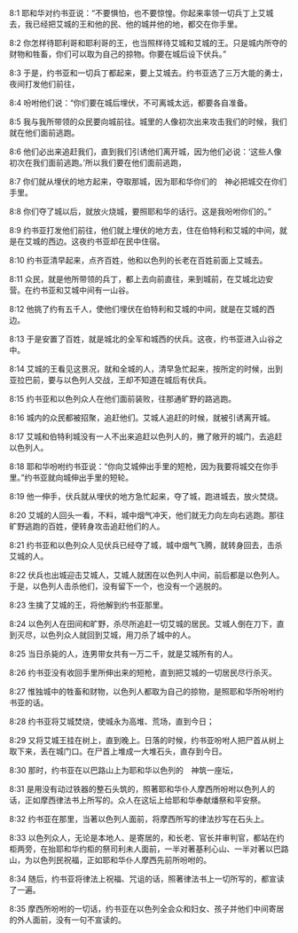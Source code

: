 <a id="1"></a>8:1  耶和华对约书亚说：“不要惧怕，也不要惊惶。你起来率领一切兵丁上艾城去，我已经把艾城的王和他的民、他的城并他的地，都交在你手里。  

<a id="2"></a>8:2  你怎样待耶利哥和耶利哥的王，也当照样待艾城和艾城的王。只是城内所夺的财物和牲畜，你们可以取为自己的掠物。你要在城后设下伏兵。”  

<a id="3"></a>8:3  于是，约书亚和一切兵丁都起来，要上艾城去。约书亚选了三万大能的勇士，夜间打发他们前往，  

<a id="4"></a>8:4  吩咐他们说：“你们要在城后埋伏，不可离城太远，都要各自准备。  

<a id="5"></a>8:5  我与我所带领的众民要向城前往。城里的人像初次出来攻击我们的时候，我们就在他们面前逃跑。  

<a id="6"></a>8:6  他们必出来追赶我们，直到我们引诱他们离开城，因为他们必说：‘这些人像初次在我们面前逃跑。’所以我们要在他们面前逃跑，  

<a id="7"></a>8:7  你们就从埋伏的地方起来，夺取那城，因为耶和华你们的　神必把城交在你们手里。  

<a id="8"></a>8:8  你们夺了城以后，就放火烧城，要照耶和华的话行。这是我吩咐你们的。”  

<a id="9"></a>8:9  约书亚打发他们前往，他们就上埋伏的地方去，住在伯特利和艾城的中间，就是在艾城的西边。这夜约书亚却在民中住宿。  

<a id="10"></a>8:10  约书亚清早起来，点齐百姓，他和以色列的长老在百姓前面上艾城去。  

<a id="11"></a>8:11  众民，就是他所带领的兵丁，都上去向前直往，来到城前，在艾城北边安营。在约书亚和艾城中间有一山谷。　  

<a id="12"></a>8:12  他挑了约有五千人，使他们埋伏在伯特利和艾城的中间，就是在艾城的西边。  

<a id="13"></a>8:13  于是安置了百姓，就是城北的全军和城西的伏兵。这夜，约书亚进入山谷之中。  

<a id="14"></a>8:14  艾城的王看见这景况，就和全城的人，清早急忙起来，按所定的时候，出到亚拉巴前，要与以色列人交战，王却不知道在城后有伏兵。  

<a id="15"></a>8:15  约书亚和以色列众人在他们面前装败，往那通旷野的路逃跑。  

<a id="16"></a>8:16  城内的众民都被招聚，追赶他们。艾城人追赶的时候，就被引诱离开城。  

<a id="17"></a>8:17  艾城和伯特利城没有一人不出来追赶以色列人的，撇了敞开的城门，去追赶以色列人。  

<a id="18"></a>8:18  耶和华吩咐约书亚说：“你向艾城伸出手里的短枪，因为我要将城交在你手里。”约书亚就向城伸出手里的短轮。  

<a id="19"></a>8:19  他一伸手，伏兵就从埋伏的地方急忙起来，夺了城，跑进城去，放火焚烧。  

<a id="20"></a>8:20  艾城的人回头一看，不料，城中烟气冲天，他们就无力向左向右逃跑。那往旷野逃跑的百姓，便转身攻击追赶他们的人。  

<a id="21"></a>8:21  约书亚和以色列众人见伏兵已经夺了城，城中烟气飞腾，就转身回去，击杀艾城的人。  

<a id="22"></a>8:22  伏兵也出城迎击艾城人，艾城人就困在以色列人中间，前后都是以色列人。于是，以色列人击杀他们，没有留下一个，也没有一个逃脱的。  

<a id="23"></a>8:23  生擒了艾城的王，将他解到约书亚那里。  

<a id="24"></a>8:24  以色列人在田间和旷野，杀尽所追赶一切艾城的居民。艾城人倒在刀下，直到灭尽，以色列众人就回到艾城，用刀杀了城中的人。  

<a id="25"></a>8:25  当日杀毙的人，连男带女共有一万二千，就是艾城所有的人。  

<a id="26"></a>8:26  约书亚没有收回手里所伸出来的短枪，直到把艾城的一切居民尽行杀灭。  

<a id="27"></a>8:27  惟独城中的牲畜和财物，以色列人都取为自己的掠物，是照耶和华所吩咐约书亚的话。  

<a id="28"></a>8:28  约书亚将艾城焚烧，使城永为高堆、荒场，直到今日；  

<a id="29"></a>8:29  又将艾城王挂在树上，直到晚上。日落的时候，约书亚吩咐人把尸首从树上取下来，丢在城门口。在尸首上堆成一大堆石头，直存到今日。  

<a id="30"></a>8:30  那时，约书亚在以巴路山上为耶和华以色列的　神筑一座坛，  

<a id="31"></a>8:31  是用没有动过铁器的整石头筑的，照著耶和华仆人摩西所吩咐以色列人的话，正如摩西律法书上所写的。众人在这坛上给耶和华奉献燔祭和平安祭。  

<a id="32"></a>8:32  约书亚在那里，当著以色列人面前，将摩西所写的律法抄写在石头上。  

<a id="33"></a>8:33  以色列众人，无论是本地人、是寄居的，和长老、官长并审判官，都站在约柜两旁，在抬耶和华约柜的祭司利未人面前，一半对著基利心山、一半对著以巴路山，为以色列民祝福，正如耶和华仆人摩西先前所吩咐的。  

<a id="34"></a>8:34  随后，约书亚将律法上祝福、咒诅的话，照著律法书上一切所写的，都宣读了一遍。  

<a id="35"></a>8:35  摩西所吩咐的一切话，约书亚在以色列全会众和妇女、孩子并他们中间寄居的外人面前，没有一句不宣读的。  
